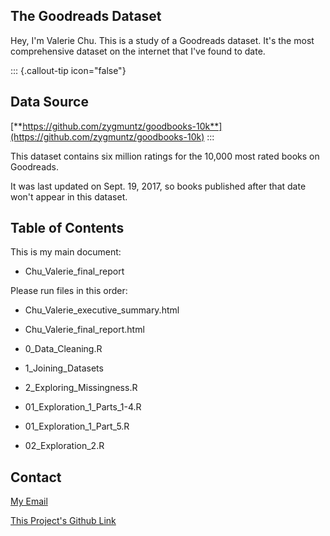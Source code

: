 ## The Goodreads Dataset

Hey, I'm Valerie Chu. This is a study of a Goodreads dataset. It's the most comprehensive dataset on the internet that I've found to date. 


::: {.callout-tip icon="false"}
## Data Source

[**https://github.com/zygmuntz/goodbooks-10k**](https://github.com/zygmuntz/goodbooks-10k)
:::


This dataset contains six million ratings for the 10,000 most rated books on Goodreads.

It was last updated on Sept. 19, 2017, so books published after that date won't appear in this dataset.


## Table of Contents


This is my main document:

- Chu_Valerie_final_report


Please run files in this order:

- Chu_Valerie_executive_summary.html

- Chu_Valerie_final_report.html

- 0_Data_Cleaning.R

- 1_Joining_Datasets

- 2_Exploring_Missingness.R

- 01_Exploration_1_Parts_1-4.R

- 01_Exploration_1_Part_5.R

- 02_Exploration_2.R


## Contact

[My Email](valeriechu2026@u.northwestern.edu)

[This Project's Github Link](https://github.com/stat301-1-2023-fall/final-project-1-valerieyichu.git)

